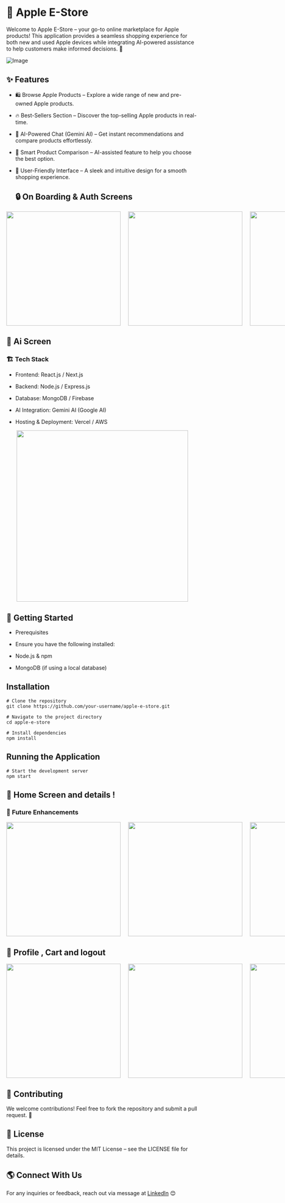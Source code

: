 # 🍏 Apple E-Store

Welcome to Apple E-Store – your go-to online marketplace for Apple products! This application provides a seamless shopping experience for both new and used Apple devices while integrating AI-powered assistance to help customers make informed decisions. 🚀

![Image](https://github.com/user-attachments/assets/d08eb41e-dbec-4e88-a7ba-893c3bb46797)

## ✨ Features

- 🛍 Browse Apple Products – Explore a wide range of new and pre-owned Apple products.
  
- 🔥 Best-Sellers Section – Discover the top-selling Apple products in real-time.
  
- 🤖 AI-Powered Chat (Gemini AI) – Get instant recommendations and compare products effortlessly.
  
- 🔎 Smart Product Comparison – AI-assisted feature to help you choose the best option.
  
- 📱 User-Friendly Interface – A sleek and intuitive design for a smooth shopping experience.


  ## 🔒 On Boarding & Auth Screens 

<div style="display: flex; gap: 20px;">
  <img src="https://github.com/user-attachments/assets/6d83f5fb-9fb9-4218-adce-388ce3fc026a" width="300">
  <img src="https://github.com/user-attachments/assets/0177eb4e-a4ea-4c8b-98b9-bf2f38d3ceb8" width="300">
  <img src="https://github.com/user-attachments/assets/14f714b8-31da-4c2c-b098-6a10f3130051" width="300">
</div>

## 🤖 Ai Screen 
### 🏗 Tech Stack

- Frontend: React.js / Next.js

- Backend: Node.js / Express.js

- Database: MongoDB / Firebase

- AI Integration: Gemini AI (Google AI)

- Hosting & Deployment: Vercel / AWS

<div align="center">
  <img src="https://github.com/user-attachments/assets/24c52659-fe5e-43a2-b9fa-e5ee9474d649" width="450">
</div>

## 🚀 Getting Started

- Prerequisites

- Ensure you have the following installed:

- Node.js & npm

- MongoDB (if using a local database)

## Installation

```
# Clone the repository
git clone https://github.com/your-username/apple-e-store.git

# Navigate to the project directory
cd apple-e-store

# Install dependencies
npm install
```
## Running the Application
```
# Start the development server
npm start
```

## 📱 Home Screen and details !
### 📌 Future Enhancements


<div style="display: flex; gap: 20px;">
  <img src="https://github.com/user-attachments/assets/b8774f88-bf81-4416-997e-a91f6a025b77" width="300">
  <img src="https://github.com/user-attachments/assets/aa2ff4e2-b309-45c0-8f73-3883b28f5feb" width="300">
  <img src="https://github.com/user-attachments/assets/f252deda-0494-4a80-ba50-486274ac936d" width="300"> 
</div>

## 👤 Profile , Cart and logout

<div style="display: flex; gap: 20px;">
  <img src="https://github.com/user-attachments/assets/c471a975-f42f-43fb-a7aa-eb0b6e5d877e" width="300">
  <img src="https://github.com/user-attachments/assets/a1df118e-86a6-4884-b594-b32d940777fb" width="300">
  <img src="https://github.com/user-attachments/assets/4a8991ab-6e2f-45c4-9425-dfd78c157653" width="300"> 
</div>

## 🤝 Contributing

We welcome contributions! Feel free to fork the repository and submit a pull request. 🚀

## 📄 License

This project is licensed under the MIT License – see the LICENSE file for details.

## 🌎 Connect With Us

For any inquiries or feedback, reach out via message at [LinkedIn](https://www.linkedin.com/in/ahmed-barakat-a29964236/) 😊

